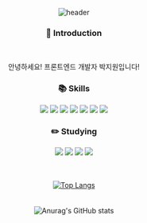 <!--
**Jiwonp12/Jiwonp12** is a ✨ _special_ ✨ repository because its `README.md` (this file) appears on your GitHub profile.

Here are some ideas to get you started:

- 🔭 I’m currently working on ...
- 🌱 I’m currently learning ...
- 👯 I’m looking to collaborate on ...
- 🤔 I’m looking for help with ...
- 💬 Ask me about ...
- 📫 How to reach me: ...
- 😄 Pronouns: ...
- ⚡ Fun fact: ...
-->
<div align=center>
  
![header](https://capsule-render.vercel.app/api?type=waving&color=gradient&customColorList=0,2,2,2,2,3&height=200&section=header&text=Hello!%20I'm%20Jiwon&fontSize=60&animation=fadeIn)
  <h3>🐣 Introduction</h3>
  <br/>
 <p>안녕하세요! 프론트엔드 개발자 박지원입니다!</p>
 <h3>📚 Skills</h3>
  <img src="https://img.shields.io/badge/HTML5-E34F26?style=flat&logo=HTML5&logoColor=white"/>
  <img src="https://img.shields.io/badge/CSS3-1572B6?style=flat&logo=CSS3&logoColor=white"/>
  <img src="https://img.shields.io/badge/StyledComponents-DB7093?style=flat&logo=styled-Components&logoColor=white"/>
  <img src="https://img.shields.io/badge/Tailwind CSS-06B6D4?style=flat&logo=Tailwind CSS&logoColor=white"/>
  <img src="https://img.shields.io/badge/JavaScript-F7DF1E?style=flat&logo=Javascript&logoColor=white"/>
  <img src="https://img.shields.io/badge/TypeScript-3178C6?style=flat&logo=Typescript&logoColor=white"/>
  <img src="https://img.shields.io/badge/React-61DAFB?style=flat&logo=React&logoColor=white"/>
  <br/>
<h3>✏️ Studying</h3>
  <img src="https://img.shields.io/badge/TypeScript-3178C6?style=flat&logo=Typescript&logoColor=white"/>
  <img src="https://img.shields.io/badge/Redux-764ABC?style=flat&logo=Redux&logoColor=white"/>
  <img src="https://img.shields.io/badge/Recoil-3578E5?style=flat&logo=Recoil&logoColor=white"/>
  <img src="https://img.shields.io/badge/ReactQuery-FF4154?style=flat&logo=ReactQuery&logoColor=white"/>
<br/><br/><br/>
  
[![Top Langs](https://github-readme-stats.vercel.app/api/top-langs/?username=Jiwonp12&langs_count=8)](https://github.com/Jiwonp12/github-readme-stats)
<br/><br/><br/>
![Anurag's GitHub stats](https://github-readme-stats.vercel.app/api?username=Jiwonp12&show_icons=true&theme=dark)
</div>
